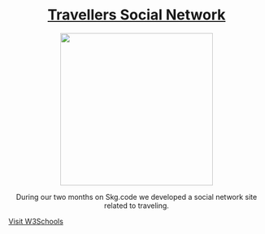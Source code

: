 <h1 align="center"><a href="https://skgcode-travellers.com" target="_blank">Travellers Social Network</a></h1>
<p align="center">
  <img align="center" src="https://skgcode-travellers.com/static/images/final_logo.png" width="300" />
</p>
<p align="center">
  During our two months on Skg.code we developed a social network site related to traveling.
</p>


<a href="https://www.w3schools.com">Visit W3Schools</a>
